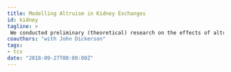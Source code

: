 ```yaml
---
title: Modelling Altruism in Kidney Exchanges
id: kidney
tagline: >
 We conducted preliminary (theoretical) research on the effects of altruistic donors in kidney exchanges, which were modelled as dynamic matching markets. This work is especially relevant in light of schemes to encourage altruism, such as the National Kidney Registry's [voucher program](https://www.kidneyregistry.org/info/voucher-program).
coauthors: "with John Dickerson"
tags:
- tcs
date: "2018-09-27T00:00:00Z"
---
```

